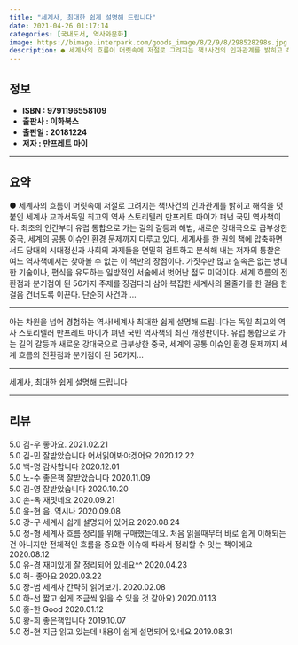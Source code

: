 ```yaml
---
title: "세계사, 최대한 쉽게 설명해 드립니다"
date: 2021-04-26 01:17:14
categories: [국내도서, 역사와문화]
image: https://bimage.interpark.com/goods_image/8/2/9/8/298528298s.jpg
description: ● 세계사의 흐름이 머릿속에 저절로 그려지는 책!사건의 인과관계를 밝히고 해석을 덧붙인 세계사 교과서독일 최고의 역사 스토리텔러 만프레트 마이가 펴낸 국민 역사책이다. 최초의 인간부터 유럽 통합으로 가는 길의 갈등과 해법, 새로운 강대국으로 급부상한 중국, 세계의 공통 이슈인 환경 문
---
```


## **정보**

- **ISBN : 9791196558109**
- **출판사 : 이화북스**
- **출판일 : 20181224**
- **저자 : 만프레트 마이**

------



## **요약**

●  세계사의 흐름이 머릿속에 저절로 그려지는 책!사건의 인과관계를 밝히고 해석을 덧붙인 세계사 교과서독일 최고의 역사 스토리텔러 만프레트 마이가 펴낸 국민 역사책이다. 최초의 인간부터 유럽 통합으로 가는 길의 갈등과 해법, 새로운 강대국으로 급부상한 중국, 세계의 공통 이슈인 환경 문제까지 다루고 있다. 세계사를 한 권의 책에 압축하면서도 당대의 시대정신과 사회의 과제들을 면밀히 검토하고 분석해 내는 저자의 통찰은 여느 역사책에서는 찾아볼 수 없는 이 책만의 장점이다. 가짓수만 많고 실속은 없는 방대한 기술이나, 편식을 유도하는 일방적인 서술에서 벗어난 점도 미덕이다. 세계 흐름의 전환점과 분기점이 된 56가지 주제를 징검다리 삼아 복잡한 세계사의 물줄기를 한 걸음 한 걸음 건너도록 이끈다. 단순히 사건과 ...

------

아는 차원을 넘어 경험하는 역사!세계사 최대한 쉽게 설명해 드립니다는 독일 최고의 역사 스토리텔러 만프레트 마이가 펴낸 국민 역사책의 최신 개정판이다. 유럽 통합으로 가는 길의 갈등과 새로운 강대국으로 급부상한 중국, 세계의 공통 이슈인 환경 문제까지 세계 흐름의 전환점과 분기점이 된 56가지... 

------


세계사, 최대한 쉽게 설명해 드립니다 

------


## **리뷰** 

5.0 김-우 좋아요. 2021.02.21 <br/>5.0 김-민 잘받았습니다 어서읽어봐야겠어요 2020.12.22 <br/>5.0 백-명 감사합니다 2020.12.01 <br/>5.0 노-수 좋은책 잘받았습니다 2020.11.09 <br/>5.0 김-영 잘받았습니다  2020.10.20 <br/>3.0 손-옥 재밋네요 2020.09.21 <br/>5.0 윤-현 음. 역시나 2020.09.08 <br/>5.0 강-구 세계사 쉽게 설명되어 있어요 2020.08.24 <br/>5.0 정-형 세계사 흐름 정리를 위해 구매했는데요. 처음 읽을때무터 바로 쉽게 이해되는 건 아니지만 전체적인 흐름을 중요한 이슈에 따라서 정리할 수 잇는 책이에요 2020.08.12 <br/>5.0 유-경 재미있게 잘 정리되어 있네요^^ 2020.04.23 <br/>5.0 허- 좋아요  2020.03.22 <br/>5.0 장-범 세계사 간략히 읽어보기. 2020.02.08 <br/>5.0 하-선 짧고 쉽게 조금씩 읽을 수 있을 것 같아요) 2020.01.13 <br/>5.0 홍-한 Good 2020.01.12 <br/>5.0 황-희 좋은책입니다 2019.10.07 <br/>5.0 정-현 지금  읽고 있는데 내용이 쉽게 설명되어 있네요 2019.08.31 <br/>